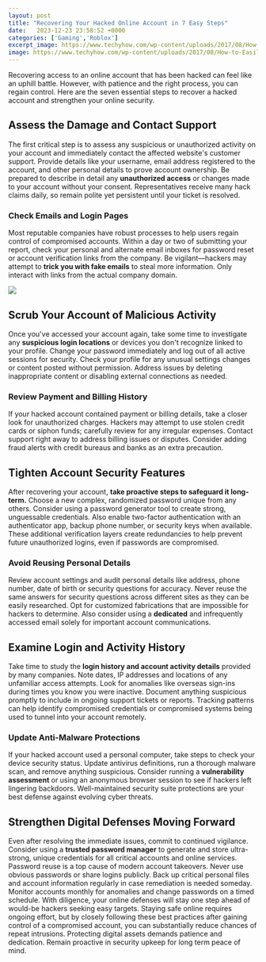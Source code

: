 ```yaml
---
layout: post
title: "Recovering Your Hacked Online Account in 7 Easy Steps"
date:   2023-12-23 23:58:52 +0000
categories: ['Gaming','Roblox']
excerpt_image: https://www.techyhow.com/wp-content/uploads/2017/08/How-to-Easily-Recover-Your-Hacked-Facebook-Account.jpg
image: https://www.techyhow.com/wp-content/uploads/2017/08/How-to-Easily-Recover-Your-Hacked-Facebook-Account.jpg
---
```


Recovering access to an online account that has been hacked can feel like an uphill battle. However, with patience and the right process, you can regain control. Here are the seven essential steps to recover a hacked account and strengthen your online security.
## Assess the Damage and Contact Support  
The first critical step is to assess any suspicious or unauthorized activity on your account and immediately contact the affected website's customer support. Provide details like your username, email address registered to the account, and other personal details to prove account ownership. Be prepared to describe in detail any **unauthorized access** or changes made to your account without your consent. Representatives receive many hack claims daily, so remain polite yet persistent until your ticket is resolved. 
### Check Emails and Login Pages
Most reputable companies have robust processes to help users regain control of compromised accounts. Within a day or two of submitting your report, check your personal and alternate email inboxes for password reset or account verification links from the company. Be vigilant—hackers may attempt to **trick you with fake emails** to steal more information. Only interact with links from the actual company domain.

![](https://www.techyhow.com/wp-content/uploads/2017/08/How-to-Easily-Recover-Your-Hacked-Facebook-Account.jpg)
## Scrub Your Account of Malicious Activity
Once you've accessed your account again, take some time to investigate any **suspicious login locations** or devices you don't recognize linked to your profile. Change your password immediately and log out of all active sessions for security. Check your profile for any unusual settings changes or content posted without permission. Address issues by deleting inappropriate content or disabling external connections as needed. 
### Review Payment and Billing History 
If your hacked account contained payment or billing details, take a closer look for unauthorized charges. Hackers may attempt to use stolen credit cards or siphon funds; carefully review for any irregular expenses. Contact support right away to address billing issues or disputes. Consider adding fraud alerts with credit bureaus and banks as an extra precaution.
## Tighten Account Security Features
After recovering your account, **take proactive steps to safeguard it long-term.** Choose a new complex, randomized password unique from any others. Consider using a password generator tool to create strong, unguessable credentials. Also enable two-factor authentication with an authenticator app, backup phone number, or security keys when available. These additional verification layers create redundancies to help prevent future unauthorized logins, even if passwords are compromised.
### Avoid Reusing Personal Details
Review account settings and audit personal details like address, phone number, date of birth or security questions for accuracy. Never reuse the same answers for security questions across different sites as they can be easily researched. Opt for customized fabrications that are impossible for hackers to determine. Also consider using a  **dedicated** and infrequently accessed email solely for important account communications.
## Examine Login and Activity History
Take time to study the **login history and account activity details** provided by many companies. Note dates, IP addresses and locations of any unfamiliar access attempts. Look for anomalies like overseas sign-ins during times you know you were inactive. Document anything suspicious promptly to include in ongoing support tickets or reports. Tracking patterns can help identify compromised credentials or compromised systems being used to tunnel into your account remotely. 
### Update Anti-Malware Protections 
If your hacked account used a personal computer, take steps to check your device security status. Update antivirus definitions, run a thorough malware scan, and remove anything suspicious. Consider running a **vulnerability assessment** or using an anonymous browser session to see if hackers left lingering backdoors. Well-maintained security suite protections are your best defense against evolving cyber threats.
## Strengthen Digital Defenses Moving Forward
Even after resolving the immediate issues, commit to continued vigilance. Consider using a **trusted password manager** to generate and store ultra-strong, unique credentials for all critical accounts and online services. Password reuse is a top cause of modern account takeovers. Never use obvious passwords or share logins publicly. Back up critical personal files and account information regularly in case remediation is needed someday. Monitor accounts monthly for anomalies and change passwords on a timed schedule. With diligence, your online defenses will stay one step ahead of would-be hackers seeking easy targets.
Staying safe online requires ongoing effort, but by closely following these best practices after gaining control of a compromised account, you can substantially reduce chances of repeat intrusions. Protecting digital assets demands patience and dedication. Remain proactive in security upkeep for long term peace of mind.